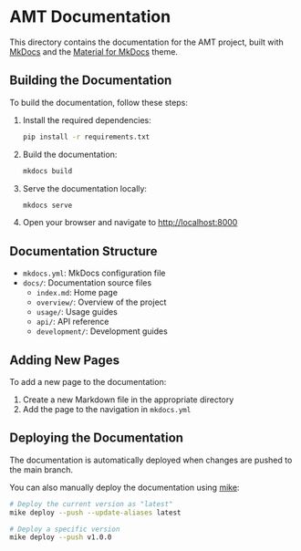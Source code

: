 # AMT Documentation

This directory contains the documentation for the AMT project, built with [MkDocs](https://www.mkdocs.org/) and the [Material for MkDocs](https://squidfunk.github.io/mkdocs-material/) theme.

## Building the Documentation

To build the documentation, follow these steps:

1. Install the required dependencies:
   ```bash
   pip install -r requirements.txt
   ```

2. Build the documentation:
   ```bash
   mkdocs build
   ```

3. Serve the documentation locally:
   ```bash
   mkdocs serve
   ```

4. Open your browser and navigate to [http://localhost:8000](http://localhost:8000)

## Documentation Structure

- `mkdocs.yml`: MkDocs configuration file
- `docs/`: Documentation source files
  - `index.md`: Home page
  - `overview/`: Overview of the project
  - `usage/`: Usage guides
  - `api/`: API reference
  - `development/`: Development guides

## Adding New Pages

To add a new page to the documentation:

1. Create a new Markdown file in the appropriate directory
2. Add the page to the navigation in `mkdocs.yml`

## Deploying the Documentation

The documentation is automatically deployed when changes are pushed to the main branch.

You can also manually deploy the documentation using [mike](https://github.com/jimporter/mike):

```bash
# Deploy the current version as "latest"
mike deploy --push --update-aliases latest

# Deploy a specific version
mike deploy --push v1.0.0
``` 